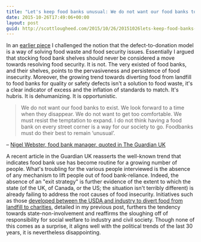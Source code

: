 ```yaml
---
title: "Let's keep food banks unusual: We do not want our food banks to exist..."
date: 2015-10-26T17:49:06+00:00
layout: post
guid: http://scottlougheed.com/2015/10/26/20151026lets-keep-food-banks-unusual-we-do-not-want-our-food-banks-to-exist/
---
```

In an [earlier piece][1] I challenged the notion that the defect-to-donation model is a way of solving food waste and food security issues. Essentially I argued that stocking food bank shelves should never be considered a move towards resolving food security. It is not. The very existed of food banks, and their shelves, points to the pervasiveness and persistence of food insecurity. Moreover, the growing trend towards diverting food from landfill to food banks for quality or safety defects isn't a solution to food waste, it's a clear indicator of excess and the inflation of standards to match. It's hubris. It is dehumanizing. It is opportunistic.

> We do not want our food banks to exist. We look forward to a time when they disappear. We do not want to get too comfortable. We must resist the temptation to expand. I do not think having a food bank on every street corner is a way for our society to go. Foodbanks must do their best to remain ‘unusual’.

– [Nigel Webster, food bank manager, quoted in The Guardian UK](http://www.theguardian.com/society/2015/oct/21/food-banks-a-lifeline-replacing-mainstream-services)

A recent article in the Guardian UK reasserts the well-known trend that indicates food bank use has become routine for a growing number of people. What's troubling for the various people interviewed is the absence of any mechanism to lift people out of food bank-reliance. Indeed, the absence of an "exit strategy" is further evidence of the extent to which the state (of the UK, of Canada, or the US; the situation isn't terribly different) is already failing to address the root causes of food insecurity. Initiatives such as those [developed between the USDA and industry  to divert food from landfill to charities][2], detailed in my previous post, furthers the tendency towards state-non-involvement and reaffirms the sloughing off of responsibility for social welfare to industry and civil society.  Though none of this comes as a surprise, it aligns well with the political trends of the last 30 years, it is nevertheless disappointing.

   [1]: http://www.scottlougheed.com/blog/2015/9/18/us-is-fixing-food-security-and-food-waste-with-a-bandaid
   [2]: http://www.foodincanada.com/food-business/u-s-announces-first-ever-national-food-waste-reduction-goals-131975/
